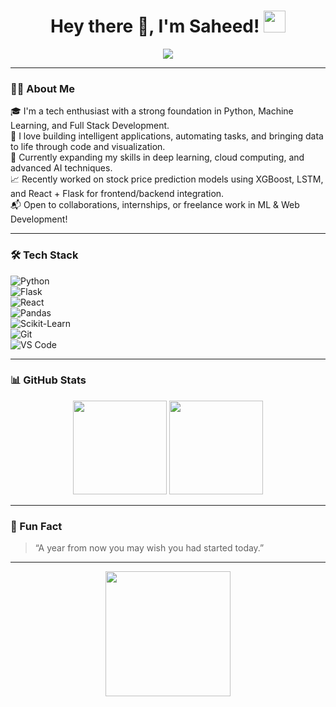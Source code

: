 <h1 align="center">
  Hey there 👋, I'm Saheed!
  <img src="https://media.giphy.com/media/hvRJCLFzcasrR4ia7z/giphy.gif" width="35"/>
</h1>

<p align="center">
  <img src="https://readme-typing-svg.herokuapp.com?font=Fira+Code&size=22&pause=1000&color=00F7FF&width=500&lines=Aspiring+Data+Scientist;Passionate+about+Machine+Learning;Python+%7C+React+%7C+Flask;Lifelong+Learner+%F0%9F%93%9A" />
</p>

---

### 👨‍💻 About Me

🎓 I'm a tech enthusiast with a strong foundation in Python, Machine Learning, and Full Stack Development.  
🚀 I love building intelligent applications, automating tasks, and bringing data to life through code and visualization.  
🌱 Currently expanding my skills in deep learning, cloud computing, and advanced AI techniques.  
📈 Recently worked on stock price prediction models using XGBoost, LSTM, and React + Flask for frontend/backend integration.  
📬 Open to collaborations, internships, or freelance work in ML & Web Development!

---

### 🛠️ Tech Stack

![Python](https://img.shields.io/badge/-Python-05122A?style=flat&logo=python)  
![Flask](https://img.shields.io/badge/-Flask-05122A?style=flat&logo=flask)  
![React](https://img.shields.io/badge/-React-05122A?style=flat&logo=react)  
![Pandas](https://img.shields.io/badge/-Pandas-05122A?style=flat&logo=pandas)  
![Scikit-Learn](https://img.shields.io/badge/-Scikit%20Learn-05122A?style=flat&logo=scikit-learn)  
![Git](https://img.shields.io/badge/-Git-05122A?style=flat&logo=git)  
![VS Code](https://img.shields.io/badge/-VS%20Code-05122A?style=flat&logo=visual-studio-code)

---

### 📊 GitHub Stats

<p align="center">
  <img src="https://github-readme-stats.vercel.app/api?saheed-77&show_icons=true&theme=tokyonight" height="150"/>
  <img src="https://github-readme-streak-stats.herokuapp.com/?user=saheed-88&theme=tokyonight" height="150"/>
</p>

---

### 🧠 Fun Fact

> “A year from now you may wish you had started today.”

---

<p align="center">
  <img src="https://media.giphy.com/media/26tn33aiTi1jkl6H6/giphy.gif" width="200"/>
</p>
